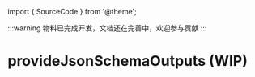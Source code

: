 import { SourceCode } from '@theme';

:::warning
物料已完成开发，文档还在完善中，欢迎参与贡献
:::

# provideJsonSchemaOutputs (WIP)

<SourceCode href="https://github.com/bytedance/flowgram.ai/tree/main/packages/materials/form-materials/src/effects/provide-json-schema-outputs" />
